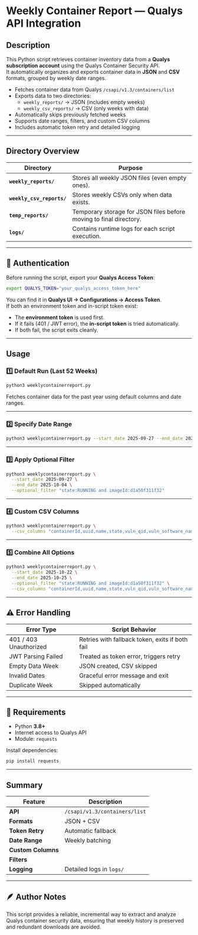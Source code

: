 # Weekly Container Report — Qualys API Integration

## Description
This Python script retrieves container inventory data from a **Qualys subscription account** using the Qualys Container Security API.  
It automatically organizes and exports container data in **JSON** and **CSV** formats, grouped by weekly date ranges.

- Fetches container data from Qualys `/csapi/v1.3/containers/list`
- Exports data to two directories:
  - `weekly_reports/` → JSON (includes empty weeks)
  - `weekly_csv_reports/` → CSV (only weeks with data)
- Automatically skips previously fetched weeks
- Supports date ranges, filters, and custom CSV columns
- Includes automatic token retry and detailed logging

---

## Directory Overview

| Directory | Purpose |
|------------|----------|
| **`weekly_reports/`** | Stores all weekly JSON files (even empty ones). |
| **`weekly_csv_reports/`** | Stores weekly CSVs only when data exists. |
| **`temp_reports/`** | Temporary storage for JSON files before moving to final directory. |
| **`logs/`** | Contains runtime logs for each script execution. |

---

## 🔐 Authentication

Before running the script, export your **Qualys Access Token**:

```bash
export QUALYS_TOKEN="your_qualys_access_token_here"
```

You can find it in **Qualys UI → Configurations → Access Token**.  
If both an environment token and in-script token exist:
- The **environment token** is used first.  
- If it fails (401 / JWT error), the **in-script token** is tried automatically.  
- If both fail, the script exits cleanly.

---

## Usage

### 1️⃣ Default Run (Last 52 Weeks)
```bash
python3 weeklycontainerreport.py
```

Fetches container data for the past year using default columns and date ranges.

---

### 2️⃣ Specify Date Range
```bash
python3 weeklycontainerreport.py --start_date 2025-09-27 --end_date 2025-10-04
```

---

### 3️⃣ Apply Optional Filter
```bash
python3 weeklycontainerreport.py \
  --start_date 2025-09-27 \
  --end_date 2025-10-04 \
  --optional_filter "state:RUNNING and imageId:d1a50f311f32"
```

---

### 4️⃣ Custom CSV Columns
```bash
python3 weeklycontainerreport.py \
  --csv_columns "containerId,uuid,name,state,vuln_qid,vuln_software_names"
```

---

### 5️⃣ Combine All Options
```bash
python3 weeklycontainerreport.py \
  --start_date 2025-10-22 \
  --end_date 2025-10-25 \
  --optional_filter "state:RUNNING and imageId:d1a50f311f32" \
  --csv_columns "containerId,uuid,name,state,vuln_qid,vuln_software_names"
```

---

## ⚠️ Error Handling

| Error Type | Script Behavior |
|-------------|----------------|
| 401 / 403 Unauthorized | Retries with fallback token, exits if both fail |
| JWT Parsing Failed | Treated as token error, triggers retry |
| Empty Data Week | JSON created, CSV skipped |
| Invalid Dates | Graceful error message and exit |
| Duplicate Week | Skipped automatically |

---

## 🧩 Requirements

- Python **3.8+**
- Internet access to Qualys API
- Module: `requests`

Install dependencies:
```bash
pip install requests
```

---

## Summary

| Feature | Description |
|----------|-------------|
| **API** | `/csapi/v1.3/containers/list` |
| **Formats** | JSON + CSV |
| **Token Retry** | Automatic fallback |
| **Date Range** | Weekly batching |
| **Custom Columns** |  |
| **Filters** |  |
| **Logging** |  Detailed logs in `logs/` |

---

## 🪶 Author Notes
This script provides a reliable, incremental way to extract and analyze Qualys container security data, ensuring that weekly history is preserved and redundant downloads are avoided.
